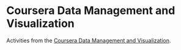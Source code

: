 # Coursera Data Management and Visualization

Activities from the [Coursera Data Management and Visualization](https://www.coursera.org/learn/data-visualization).
